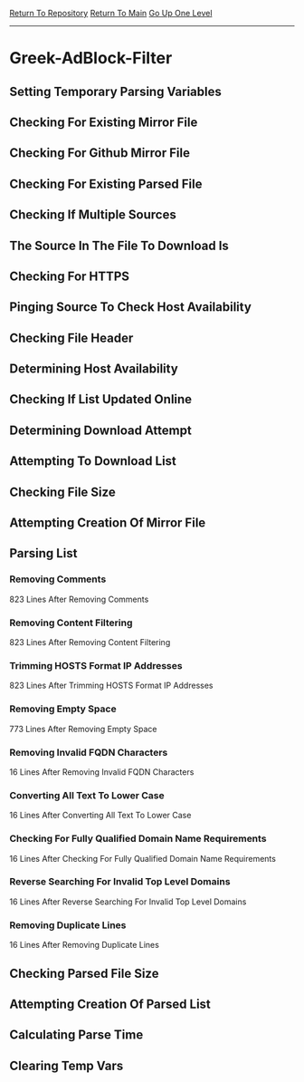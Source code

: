 [Return To Repository](https://github.com/deathbybandaid/piholeparser/)
[Return To Main](https://github.com/deathbybandaid/piholeparser/blob/master/RecentRunLogs/Mainlog.md)
[Go Up One Level](https://github.com/deathbybandaid/piholeparser/blob/master/RecentRunLogs/TopLevelScripts/30-Processing-External-Blacklists.md)
____________________________________
# Greek-AdBlock-Filter
## Setting Temporary Parsing Variables
## Checking For Existing Mirror File
## Checking For Github Mirror File
## Checking For Existing Parsed File
## Checking If Multiple Sources
## The Source In The File To Download Is
## Checking For HTTPS
## Pinging Source To Check Host Availability
## Checking File Header
## Determining Host Availability
## Checking If List Updated Online
## Determining Download Attempt
## Attempting To Download List
## Checking File Size
## Attempting Creation Of Mirror File
## Parsing List
### Removing Comments
823 Lines After Removing Comments
### Removing Content Filtering
823 Lines After Removing Content Filtering
### Trimming HOSTS Format IP Addresses
823 Lines After Trimming HOSTS Format IP Addresses
### Removing Empty Space
773 Lines After Removing Empty Space
### Removing Invalid FQDN Characters
16 Lines After Removing Invalid FQDN Characters
### Converting All Text To Lower Case
16 Lines After Converting All Text To Lower Case
### Checking For Fully Qualified Domain Name Requirements
16 Lines After Checking For Fully Qualified Domain Name Requirements
### Reverse Searching For Invalid Top Level Domains
16 Lines After Reverse Searching For Invalid Top Level Domains
### Removing Duplicate Lines
16 Lines After Removing Duplicate Lines
## Checking Parsed File Size
## Attempting Creation Of Parsed List
## Calculating Parse Time
## Clearing Temp Vars
